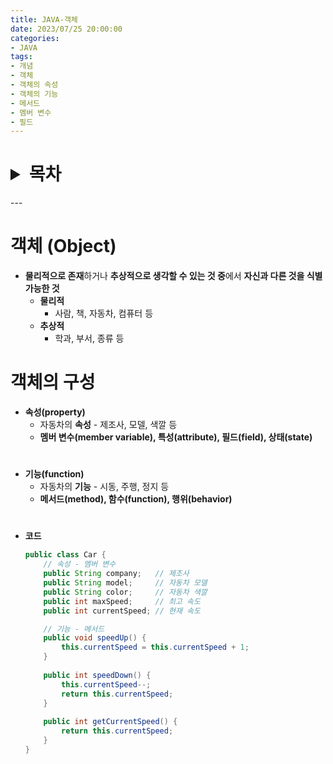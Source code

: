```yaml
---
title: JAVA-객체
date: 2023/07/25 20:00:00
categories:
- JAVA
tags:
- 개념
- 객체
- 객체의 속성
- 객체의 기능
- 메서드
- 멤버 변수
- 필드
---
```

<h1>
<details>
<summary>목차</summary>
<div markdown="1">

- [객체](#객체)
- [객체의 구성](#객체의-구성)
</div>
</details>
</h1>
---

# 객체 (Object)

- **물리적으로 존재**하거나 **추상적으로 생각할 수 있는 것 중**에서 **자신과 다른 것을 식별 가능한 것**
    - **물리적**
        - 사람, 책, 자동차, 컴퓨터 등
    - **추상적**
        - 학과, 부서, 종류 등

# 객체의 구성

- **속성(property)**
    - 자동차의 **속성** - 제조사, 모델, 색깔 등
    - **멤버 변수(member variable), 특성(attribute), 필드(field), 상태(state)**
#
- **기능(function)**
    - 자동차의 **기능** - 시동, 주행, 정지 등
    - **메서드(method), 함수(function), 행위(behavior)**
#
- **코드**

	```java
	public class Car {
		// 속성 - 멤버 변수
		public String company;   // 제조사
		public String model;     // 자동차 모델
		public String color;     // 자동차 색깔
		public int maxSpeed;     // 최고 속도
		public int currentSpeed; // 현재 속도

		// 기능 - 메서드
		public void speedUp() {
			this.currentSpeed = this.currentSpeed + 1;
		}
		
		public int speedDown() {
			this.currentSpeed--;
			return this.currentSpeed;
		}
		
		public int getCurrentSpeed() {
			return this.currentSpeed;
		}
	}
	```